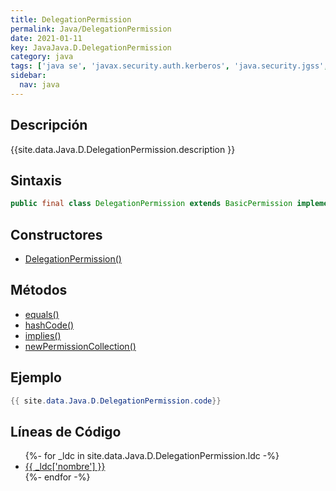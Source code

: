 ```yaml
---
title: DelegationPermission
permalink: Java/DelegationPermission
date: 2021-01-11
key: JavaJava.D.DelegationPermission
category: java
tags: ['java se', 'javax.security.auth.kerberos', 'java.security.jgss', 'clase java', 'Java 1.4']
sidebar: 
  nav: java
---
```


## Descripción
{{site.data.Java.D.DelegationPermission.description }}

## Sintaxis
~~~java
public final class DelegationPermission extends BasicPermission implements Serializable
~~~

## Constructores
* [DelegationPermission()](/Java/DelegationPermission/DelegationPermission/)

## Métodos
* [equals()](/Java/DelegationPermission/equals)
* [hashCode()](/Java/DelegationPermission/hashCode)
* [implies()](/Java/DelegationPermission/implies)
* [newPermissionCollection()](/Java/DelegationPermission/newPermissionCollection)

## Ejemplo
~~~java
{{ site.data.Java.D.DelegationPermission.code}}
~~~

## Líneas de Código
<ul>
{%- for _ldc in site.data.Java.D.DelegationPermission.ldc -%}
   <li>
       <a href="{{_ldc['url'] }}">{{ _ldc['nombre'] }}</a>
   </li>
{%- endfor -%}
</ul>
